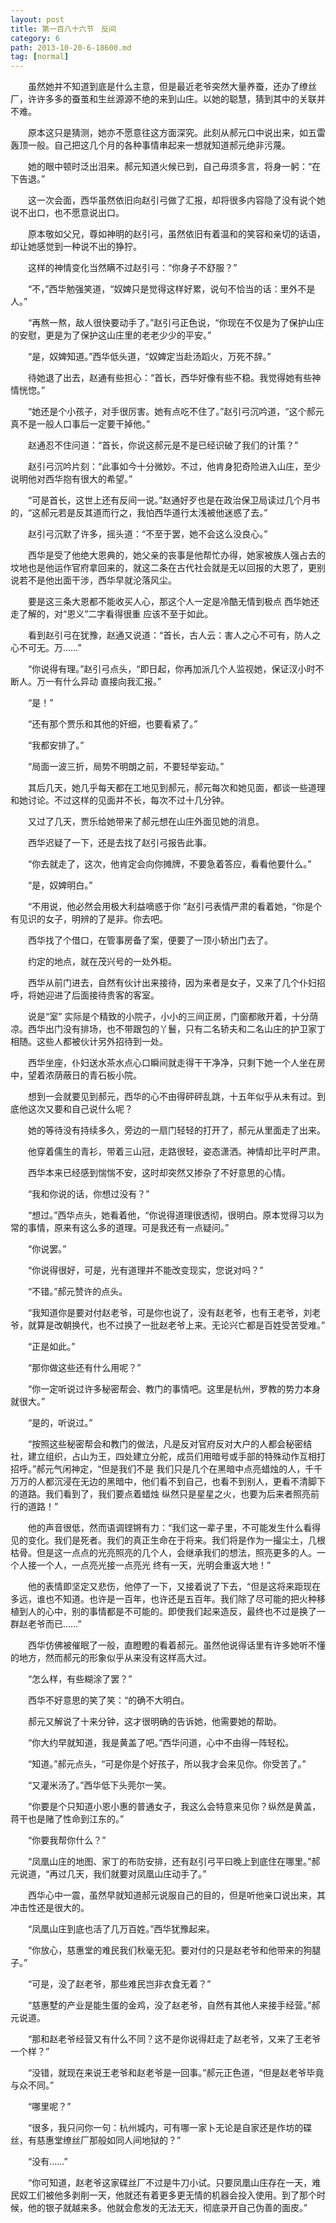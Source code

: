 ```yaml
---
layout: post
title: 第一百八十六节　反间
category: 6
path: 2013-10-20-6-18600.md
tag: [normal]
---
```


　　虽然她并不知道到底是什么主意，但是最近老爷突然大量养蚕，还办了缭丝厂，许许多多的蚕茧和生丝源源不绝的来到山庄。以她的聪慧，猜到其中的关联并不难。

　　原本这只是猜测，她亦不愿意往这方面深究。此刻从郝元口中说出来，如五雷轰顶一般。自己把这几个月的各种事情串起来一想就知道郝元绝非污蔑。

　　她的眼中顿时泛出泪来。郝元知道火候已到，自己毋须多言，将身一躬：“在下告退。”

　　这一次会面，西华虽然依旧向赵引弓做了汇报，却将很多内容隐了没有说个她说不出口，也不愿意说出口。

　　原本敬如父兄，尊如神明的赵引弓，虽然依旧有着温和的笑容和亲切的话语，却让她感觉到一种说不出的狰狞。

　　这样的神情变化当然瞒不过赵引弓：“你身子不舒服？”

　　“不，”西华勉强笑道，“奴婢只是觉得这样好累，说句不恰当的话：里外不是人。”

　　“再熬一熬，敌人很快要动手了。”赵引弓正色说，“你现在不仅是为了保护山庄的安慰，更是为了保护这山庄里的老老少少的平安。”

　　“是，奴婢知道。”西华低头道，“奴婢定当赴汤蹈火，万死不辞。”

　　待她退了出去，赵通有些担心：“首长，西华好像有些不稳。我觉得她有些神情恍惚。”

　　“她还是个小孩子，对手很厉害。她有点吃不住了。”赵引弓沉吟道，“这个郝元真不是一般人口事后一定要干掉他。”

　　赵通忍不住问道：“首长，你说这郝元是不是已经识破了我们的计策？”

　　赵引弓沉吟片刻：“此事如今十分微妙。不过，他肯身犯奇险进入山庄，至少说明他对西华抱有很大的希望。”

　　“可是首长，这世上还有反间一说。”赵通好歹也是在政治保卫局读过几个月书的，“这郝元若是反其道而行之，我怕西华道行太浅被他迷惑了去。”

　　赵引弓沉默了许多，摇头道：“不至于罢，她不会这么没良心。”

　　西华是受了他绝大恩典的，她父亲的丧事是他帮忙办得，她家被族人强占去的坟地也是他运作官府拿回来的，就这二条在古代社会就是无以回报的大恩了，更别说若不是他出面干涉，西华早就沦落风尘。

　　要是这三条大恩都不能收买人心，那这个人一定是冷酷无情到极点 西华她还走了解的，对“恩义”二字看得很重 应该不至于如此。

　　看到赵引弓在犹豫，赵通又说道：“首长，古人云：害人之心不可有，防人之心不可无。万……”

　　“你说得有理。”赵引弓点头，“即日起，你再加派几个人监视她，保证汊小时不断人。万一有什么异动 直接向我汇报。”

　　“是！”

　　“还有那个贾乐和其他的奸细，也要看紧了。”

　　“我都安排了。”

　　“局面一波三折，局势不明朗之前，不要轻举妄动。”

　　其后几天，她几乎每天都在工地见到郝元，郝元每次和她见面，都谈一些道理 和她讨论。不过这样的见面并不长，每次不过十几分钟。

　　又过了几天，贾乐给她带来了郝元想在山庄外面见她的消息。

　　西华迟疑了一下，还是去找了赵引弓报告此事。

　　“你去就走了，这次，他肯定会向你摊牌，不要急着答应，看看他要什么。”

　　“是，奴婢明白。”

　　“不用说，他必然会用极大利益嘀惑于你 ”赵引弓表情严肃的看着她，“你是个有见识的女子，明辨的了是非。你去吧。

　　西华找了个借口，在管事房备了案，便要了一顶小轿出门去了。

　　约定的地点，就在茂兴号的一处外柜。

　　西华从前门进去，自然有伙计出来接待，因为来者是女子，又来了几个仆妇招呼，将她迎进了后面接待贵客的客室。

　　说是“室” 实际是个精致的小院子，小小的三间正房，门窗都敞开着，十分荫凉。西华出门没有排场，也不带跟包的丫鬟，只有二名轿夫和二名山庄的护卫家丁相随。这些人都被伙计另外招待到一处。

　　西华坐座，仆妇送水茶水点心口瞬间就走得干干净净，只剩下她一个人坐在房中，望着浓荫蔽日的青石板小院。

　　想到一会就要见到郝元，西华的心不由得砰砰乱跳，十五年似乎从未有过。到底他这次又要和自己说什么呢？

　　她的等待没有持续多久，旁边的一扇门轻轻的打开了，郝元从里面走了出来。

　　他穿着儒生的青衫，带着三山冠，走路很轻，姿态潇洒。神情却比平时严肃。

　　西华本来已经感到惴惴不安，这时却突然又掺杂了不好意思的心情。

　　“我和你说的话，你想过没有？”

　　“想过。”西华点头，她看着他，“你说得道理很透彻，很明白。原本觉得习以为常的事情，原来有这么多的道理。可是我还有一点疑问。”

　　“你说罢。”

　　“你说得很好，可是，光有道理并不能改变现实，您说对吗？”

　　“不错。”郝元赞许的点头。

　　“我知道你是要对付赵老爷，可是你也说了，没有赵老爷，也有王老爷，刘老爷，就算是改朝换代，也不过换了一批赵老爷上来。无论兴亡都是百姓受苦受难。”

　　“正是如此。”

　　“那你做这些还有什么用呢？”

　　“你一定听说过许多秘密帮会、教门的事情吧。这里是杭州，罗教的势力本身就很大。”

　　“是的，听说过。”

　　“按照这些秘密帮会和教门的做法，凡是反对官府反对大户的人都会秘密结社，建立组织，占山为王，四处建立分舵，成员们用暗号或手部的特殊动作互相打招呼。”郝元气闲神定，“但是我们不是 我们只是几个在黑暗中点亮蜡烛的人，千千万万的人都沉浸在无边的黑暗中，他们看不到自己，也看不到别人，更看不清脚下的道路。我们看到了，我们要点着蜡烛 纵然只是星星之火，也要为后来者照亮前行的道路！”

　　他的声音很低，然而语调铿锵有力：“我们这一辈子里，不可能发生什么看得见的变化。我们是死者。我们的真正生命在于将来。我们将是作为一撮尘土，几根枯骨。但是这一点点的光亮照亮的几个人，会继承我们的想法，照亮更多的人。一个人接一个人，一点亮光接一点亮光 终有一天，光明会重返大地！”

　　他的表情即坚定又悲伤，他停了一下，又接着说了下去，“但是这将来距现在多远，谁也不知道。也许是一百年，也许还是五百年。我们除了尽可能的把火种移植到人的心中，别的事情都是不可能的。即使我们起来造反，最终也不过是换了一群赵老爷而已……”

　　西华仿佛被催眠了一般，直瞪瞪的看着郝元。虽然他说得话里有许多她听不懂的地方，然而郝元的形象似乎从来没有这样高大过。

　　“怎么样，有些糊涂了罢？”

　　西华不好意思的笑了笑：“的确不大明白。

　　郝元又解说了十来分钟，这才很明确的告诉她，他需要她的帮助。

　　“你大约早就知道，我是黄盖了吧。”西华问道，心中不由得一阵轻松。

　　“知道。”郝元点头，“可是你是个好孩子，所以我才会来见你。你受苦了。”

　　“又灌米汤了。”西华低下头莞尔一笑。

　　“你要是个只知道小恩小惠的普通女子，我这么会特意来见你？纵然是黄盖，蒋干也是赌了性命到江东的。”

　　“你要我帮你什么？”

　　“凤凰山庄的地图、家丁的布防安排，还有赵引弓平曰晚上到底住在哪里。”郝元说道，“再过几天，我们就要对凤凰山庄动手了。”

　　西华心中一震，虽然早就知道郝元说服自己的目的，但是听他亲口说出来，其冲击性还是很大的。

　　“凤凰山庄到底也活了几万百姓。”西华犹豫起来。

　　“你放心，慈惠堂的难民我们秋毫无犯。要对付的只是赵老爷和他带来的狗腿子。”

　　“可是，没了赵老爷，那些难民岂非衣食无着？”

　　“慈惠墅的产业是能生蛋的金鸡，没了赵老爷，自然有其他人来接手经营。”郝元说道。

　　“那和赵老爷经营又有什么不同？这不是你说得赶走了赵老爷，又来了王老爷一个样？”

　　“没错，就现在来说王老爷和赵老爷是一回事。”郝元正色道，“但是赵老爷毕竟与众不同。”

　　“哪里呢？”

　　“很多，我只问你一句：杭州城内，可有哪一家卜无论是自家还是作坊的碟丝，有慈惠堂缭丝厂那般如同人间地狱的？”

　　“没有……”

　　“你可知道，赵老爷这家碟丝厂不过是牛刀小试。只要凤凰山庄存在一天，难民奴工们被他多剥削一天，他就还有着更多更无情的机器会投入使用。到了那个时候，他的银子就越来多。他就会愈发的无法无天，彻底录开自己伪善的面皮。”
